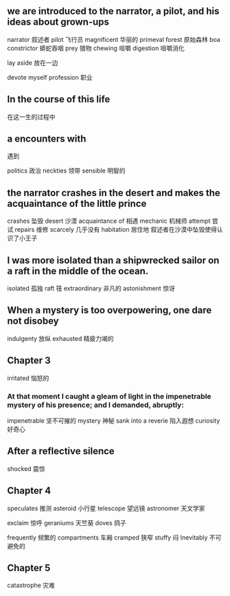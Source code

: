 ## we are introduced to the narrator, a pilot, and his ideas about grown-ups
narrator 叙述者
pilot   飞行员
magnificent 华丽的
primeval forest 原始森林
boa constrictor 蟒蛇吞咽
prey  猎物
chewing 咀嚼
digestion 咀嚼消化

lay aside  放在一边 

devote myself
profession 职业

## In the course of this life
在这一生的过程中

## a encounters with
遇到

politics 政治
neckties 领带
sensible 明智的


## the narrator crashes in the desert and makes the acquaintance of the little prince
crashes 坠毁
desert 沙漠
acquaintance of 相遇
mechanic 机械师
attempt 尝试
repairs 维修
scarcely 几乎没有
habitation 居住地
叙述者在沙漠中坠毁使得认识了小王子

## I was more isolated than a shipwrecked sailor on a raft in the middle of the ocean.

isolated 孤独
raft 筏
extraordinary 非凡的
astonishment 惊讶

## When a mystery is too overpowering, one dare not disobey

indulgenty 放纵
exhausted 精疲力竭的


## Chapter 3
irritated 恼怒的

### At that moment I caught a gleam of light in the impenetrable mystery of his presence; and I demanded, abruptly:

impenetrable 坚不可摧的
mystery 神秘
sank into a reverie 陷入遐想
curiosity 好奇心

## After a reflective silence 

shocked 震惊

## Chapter 4
speculates 推测
asteroid 小行星
telescope 望远镜
astronomer 天文学家

exclaim 惊呼
geraniums 天竺葵
doves 鸽子

frequently 频繁的
compartments 车厢
cramped 狭窄
stuffy 闷
Inevitably 不可避免的

## Chapter 5
catastrophe 灾难